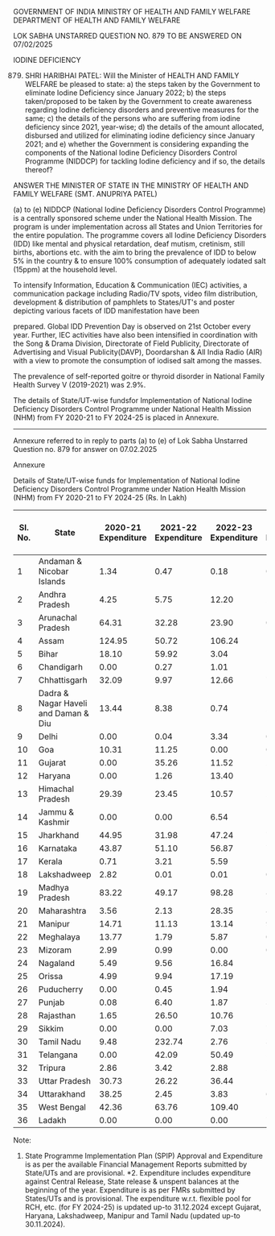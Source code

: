 GOVERNMENT OF INDIA
MINISTRY OF HEALTH AND FAMILY WELFARE
DEPARTMENT OF HEALTH AND FAMILY WELFARE

LOK SABHA
UNSTARRED QUESTION NO. 879
TO BE ANSWERED ON 07/02/2025

IODINE DEFICIENCY

879. SHRI HARIBHAI PATEL:
     Will the Minister of HEALTH AND FAMILY WELFARE be pleased to state:
     a) the steps taken by the Government to eliminate Iodine Deficiency since January 2022;
     b) the steps taken/proposed to be taken by the Government to create awareness regarding
     Iodine deficiency disorders and preventive measures for the same;
     c) the details of the persons who are suffering from iodine deficiency since 2021, year-wise;
     d) the details of the amount allocated, disbursed and utilized for eliminating iodine deficiency
     since January 2021; and
     e) whether the Government is considering expanding the components of the National Iodine
     Deficiency Disorders Control Programme (NIDDCP) for tackling Iodine deficiency and if
     so, the details thereof?

ANSWER
THE MINISTER OF STATE IN THE MINISTRY OF HEALTH AND FAMILY
WELFARE
(SMT. ANUPRIYA PATEL)

(a) to (e) NIDDCP (National Iodine Deficiency Disorders Control Programme) is a centrally
sponsored scheme under the National Health Mission. The program is under implementation
across all States and Union Territories for the entire population. The programme covers all
Iodine Deficiency Disorders (IDD) like mental and physical retardation, deaf mutism, cretinism,
still births, abortions etc. with the aim to bring the prevalence of IDD to below 5% in the country
& to ensure 100% consumption of adequately iodated salt (15ppm) at the household level.

To intensify Information, Education & Communication (IEC) activities, a communication
package including Radio/TV spots, video film distribution, development & distribution of
pamphlets to States/UT's and poster depicting various facets of IDD manifestation have been

prepared. Global IDD Prevention Day is observed on 21st October every year. Further, IEC
activities have also been intensified in coordination with the Song & Drama Division,
Directorate of Field Publicity, Directorate of Advertising and Visual Publicity(DAVP),
Doordarshan & All India Radio (AIR) with a view to promote the consumption of iodised salt
among the masses.

The prevalence of self-reported goitre or thyroid disorder in National Family Health Survey V
(2019-2021) was 2.9%.

The details of State/UT-wise fundsfor Implementation of National Iodine Deficiency Disorders
Control Programme under National Health Mission (NHM) from FY 2020-21 to FY 2024-25 is
placed in Annexure.

---

Annexure referred to in reply to parts (a) to (e) of Lok Sabha Unstarred Question no. 879 for answer on 07.02.2025

Annexure

Details of State/UT-wise funds for Implementation of National Iodine Deficiency Disorders Control Programme under Nation Health
Mission (NHM) from FY 2020-21 to FY 2024-25
(Rs. In Lakh)

| Sl. No. | State                                | 2020-21 Expenditure | 2021-22 Expenditure | 2022-23 Expenditure | 2023-24 Expenditure | 2024-25\* SPIP Approval | 2024-25\* Expenditure |
| ------- | ------------------------------------ | ------------------- | ------------------- | ------------------- | ------------------- | ----------------------- | --------------------- |
| 1       | Andaman & Nicobar Islands            | 1.34                | 0.47                | 0.18                | 0.26                | 6.17                    | 0.00                  |
| 2       | Andhra Pradesh                       | 4.25                | 5.75                | 12.20               | 25.50               | 77.08                   | 2.44                  |
| 3       | Arunachal Pradesh                    | 64.31               | 32.28               | 23.90               | 0.85                | 31.80                   | 21.28                 |
| 4       | Assam                                | 124.95              | 50.72               | 106.24              | 103.18              | 73.89                   | 51.55                 |
| 5       | Bihar                                | 18.10               | 59.92               | 3.04                | 10.75               | 18.90                   | 3.53                  |
| 6       | Chandigarh                           | 0.00                | 0.27                | 1.01                | 1.90                | 3.43                    | 0.91                  |
| 7       | Chhattisgarh                         | 32.09               | 9.97                | 12.66               | 7.29                | 31.25                   | 0.84                  |
| 8       | Dadra & Nagar Haveli and Daman & Diu | 13.44               | 8.38                | 0.74                | 2.23                | 3.76                    | 0.23                  |
| 9       | Delhi                                | 0.00                | 0.04                | 3.34                | 0.34                | 0.00                    | 0.00                  |
| 10      | Goa                                  | 10.31               | 11.25               | 0.00                | 0.95                | 6.28                    | 20.45                 |
| 11      | Gujarat                              | 0.00                | 35.26               | 11.52               | 29.80               | 177.67                  | 5.05                  |
| 12      | Haryana                              | 0.00                | 1.26                | 13.40               | 11.59               | 51.73                   | 7.19                  |
| 13      | Himachal Pradesh                     | 29.39               | 23.45               | 10.57               | 2.32                | 60.56                   | 31.82                 |
| 14      | Jammu & Kashmir                      | 0.00                | 0.00                | 6.54                | 11.41               | 84.67                   | 16.74                 |
| 15      | Jharkhand                            | 44.95               | 31.98               | 47.24               | 73.71               | 93.19                   | 11.52                 |
| 16      | Karnataka                            | 43.87               | 51.10               | 56.87               | 70.34               | 42.88                   | 20.15                 |
| 17      | Kerala                               | 0.71                | 3.21                | 5.59                | 1.38                | 23.10                   | 1.42                  |
| 18      | Lakshadweep                          | 2.82                | 0.01                | 0.01                | 0.00                | 2.00                    | 0.12                  |
| 19      | Madhya Pradesh                       | 83.22               | 49.17               | 98.28               | 87.15               | 122.77                  | 67.92                 |
| 20      | Maharashtra                          | 3.56                | 2.13                | 28.35               | 86.86               | 226.24                  | 104.77                |
| 21      | Manipur                              | 14.71               | 11.13               | 13.14               | 9.52                | 35.47                   | 16.37                 |
| 22      | Meghalaya                            | 13.77               | 1.79                | 5.87                | 0.58                | 3.02                    | 1.84                  |
| 23      | Mizoram                              | 2.99                | 0.99                | 0.00                | 0.50                | 15.73                   | 1.70                  |
| 24      | Nagaland                             | 5.49                | 9.56                | 16.84               | 17.29               | 17.99                   | 13.00                 |
| 25      | Orissa                               | 4.99                | 9.94                | 17.19               | 18.22               | 61.67                   | 12.53                 |
| 26      | Puducherry                           | 0.00                | 0.45                | 1.94                | 1.85                | 3.17                    | 1.81                  |
| 27      | Punjab                               | 0.08                | 6.40                | 1.87                | 38.18               | 49.52                   | 6.30                  |
| 28      | Rajasthan                            | 1.65                | 26.50               | 10.76               | 14.40               | 50.68                   | 3.06                  |
| 29      | Sikkim                               | 0.00                | 0.00                | 7.03                | 7.65                | 14.58                   | 7.69                  |
| 30      | Tamil Nadu                           | 9.48                | 232.74              | 2.76                | 3.46                | 10.56                   | 3.79                  |
| 31      | Telangana                            | 0.00                | 42.09               | 50.49               | 50.07               | 112.74                  | 0.00                  |
| 32      | Tripura                              | 2.86                | 3.42                | 2.88                | 2.79                | 27.00                   | 2.23                  |
| 33      | Uttar Pradesh                        | 30.73               | 26.22               | 36.44               | 148.85              | 385.96                  | 53.20                 |
| 34      | Uttarakhand                          | 38.25               | 2.45                | 3.83                | 6.24                | 12.84                   | 2.84                  |
| 35      | West Bengal                          | 42.36               | 63.76               | 109.40              | 126.68              | 155.12                  | 137.08                |
| 36      | Ladakh                               | 0.00                | 0.00                | 0.00                | 7.82                | 1.50                    | 0.75                  |

Note:

1. State Programme Implementation Plan (SPIP) Approval and Expenditure is as per the available Financial Management Reports submitted
   by State/UTs and are provisional.
   \*2. Expenditure includes expenditure against Central Release, State release & unspent balances at the beginning of the year. Expenditure is as
   per FMRs submitted by States/UTs and is provisional. The expenditure w.r.t. flexible pool for RCH, etc. (for FY 2024-25) is updated up-to
   31.12.2024 except Gujarat, Haryana, Lakshadweep, Manipur and Tamil Nadu (updated up-to 30.11.2024).
